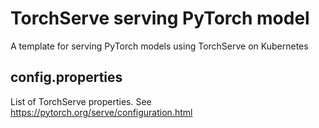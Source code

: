 # TorchServe serving PyTorch model

A template for serving PyTorch models using TorchServe on Kubernetes

## config.properties
List of TorchServe properties. See https://pytorch.org/serve/configuration.html


